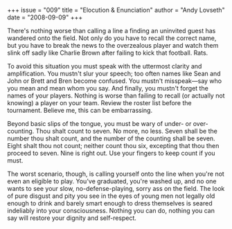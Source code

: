 +++
issue = "009"
title = "Elocution & Enunciation"
author = "Andy Lovseth"
date = "2008-09-09"
+++

There's nothing worse than calling a line a finding an uninvited guest has
wandered onto the field. Not only do you have to recall the correct name, but
you have to break the news to the overzealous player and watch them slink off
sadly like Charlie Brown after failing to kick that football. Rats.  
  
To avoid this situation you must speak with the uttermost clarity and
amplification. You mustn't slur your speech; too often names like Sean and
John or Brett and Bren become confused. You mustn't misspeak—say who you mean
and mean whom you say. And finally, you mustn't forget the names of your
players. Nothing is worse than failing to recall (or actually not knowing) a
player on your team. Review the roster list before the tournament. Believe me,
this can be embarrassing.  
  
Beyond basic slips of the tongue, you must be wary of under- or over-counting.
Thou shalt count to seven. No more, no less. Seven shall be the number thou
shalt count, and the number of the counting shall be seven. Eight shalt thou
not count; neither count thou six, excepting that thou then proceed to seven.
Nine is right out. Use your fingers to keep count if you must.  
  
The worst scenario, though, is calling yourself onto the line when you're not
even an eligible to play. You've graduated, you're washed up, and no one wants
to see your slow, no-defense-playing, sorry ass on the field. The look of pure
disgust and pity you see in the eyes of young men not legally old enough to
drink and barely smart enough to dress themselves is seared indeliably into
your consciousness. Nothing you can do, nothing you can say will restore your
dignity and self-respect.
